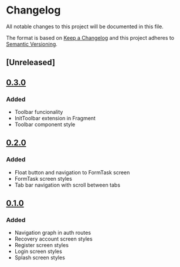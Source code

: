 # Changelog

All notable changes to this project will be documented in this file.

The format is based on [Keep a Changelog](http://keepachangelog.com/en/1.0.0/)
and this project adheres to [Semantic Versioning](http://semver.org/spec/v2.0.0.html).

## [Unreleased]
## [0.3.0]

### Added

- Toolbar funcionality 
- InitToolbar extension in Fragment 
- Toolbar component style

## [0.2.0]

### Added
- Float button and navigation to FormTask screen
- FormTask screen styles
- Tab bar navigation with scroll between tabs

## [0.1.0]

### Added
- Navigation graph in auth routes
- Recovery account screen styles
- Register screen styles
- Login screen styles
- Splash screen styles

[0.3.0]: https://github.com/tkovs-company/mm-app/releases/tag/v0.3.0
[0.2.0]: https://github.com/tkovs-company/mm-app/releases/tag/v0.2.0
[0.1.0]: https://github.com/tkovs-company/mm-app/releases/tag/v0.1.0
[0.0.0]: https://github.com/tkovs-company/mm-app/releases/tag/v0.0.0